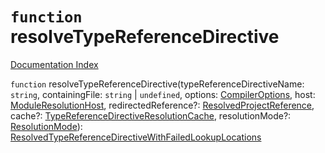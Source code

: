 # `function` resolveTypeReferenceDirective

[Documentation Index](../README.md)

`function` resolveTypeReferenceDirective(typeReferenceDirectiveName: `string`, containingFile: `string` | `undefined`, options: [CompilerOptions](../private.interface.CompilerOptions/README.md), host: [ModuleResolutionHost](../private.interface.ModuleResolutionHost/README.md), redirectedReference?: [ResolvedProjectReference](../private.interface.ResolvedProjectReference/README.md), cache?: [TypeReferenceDirectiveResolutionCache](../private.interface.TypeReferenceDirectiveResolutionCache/README.md), resolutionMode?: [ResolutionMode](../private.type.ResolutionMode/README.md)): [ResolvedTypeReferenceDirectiveWithFailedLookupLocations](../private.interface.ResolvedTypeReferenceDirectiveWithFailedLookupLocations/README.md)